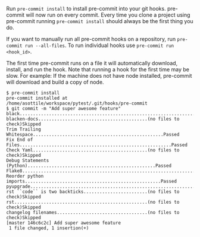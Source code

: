 Run `pre-commit install` to install pre-commit into your git hooks. pre-commit
will now run on every commit. Every time you clone a project using pre-commit
running `pre-commit install` should always be the first thing you do.

If you want to manually run all pre-commit hooks on a repository, run
`pre-commit run --all-files`. To run individual hooks use
`pre-commit run <hook_id>`.

The first time pre-commit runs on a file it will automatically download,
install, and run the hook. Note that running a hook for the first time may be
slow. For example: If the machine does not have node installed, pre-commit
will download and build a copy of node.

```pre-commit
$ pre-commit install
pre-commit installed at /home/asottile/workspace/pytest/.git/hooks/pre-commit
$ git commit -m "Add super awesome feature"
black....................................................................Passed
blacken-docs.........................................(no files to check)Skipped
Trim Trailing Whitespace.................................................Passed
Fix End of Files.........................................................Passed
Check Yaml...........................................(no files to check)Skipped
Debug Statements (Python)................................................Passed
Flake8...................................................................Passed
Reorder python imports...................................................Passed
pyupgrade................................................................Passed
rst ``code`` is two backticks........................(no files to check)Skipped
rst..................................................(no files to check)Skipped
changelog filenames..................................(no files to check)Skipped
[master 146c6c2c] Add super awesome feature
 1 file changed, 1 insertion(+)
```
